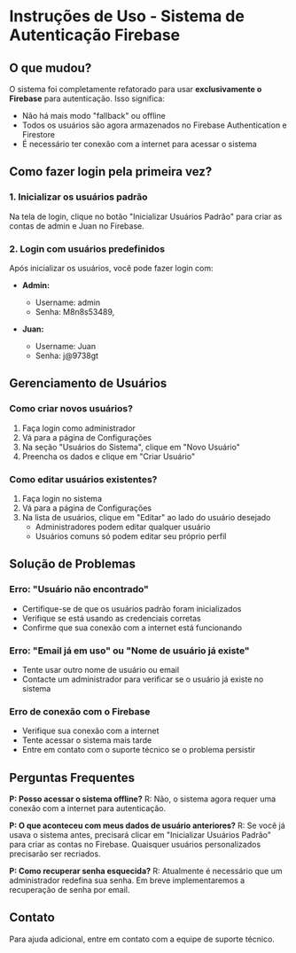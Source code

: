 # Instruções de Uso - Sistema de Autenticação Firebase

## O que mudou?
O sistema foi completamente refatorado para usar **exclusivamente o Firebase** para autenticação. Isso significa:

- Não há mais modo "fallback" ou offline
- Todos os usuários são agora armazenados no Firebase Authentication e Firestore
- É necessário ter conexão com a internet para acessar o sistema

## Como fazer login pela primeira vez?

### 1. Inicializar os usuários padrão
Na tela de login, clique no botão "Inicializar Usuários Padrão" para criar as contas de admin e Juan no Firebase.

### 2. Login com usuários predefinidos
Após inicializar os usuários, você pode fazer login com:

- **Admin:**
  - Username: admin
  - Senha: M8n8s53489,

- **Juan:**
  - Username: Juan
  - Senha: j@9738gt

## Gerenciamento de Usuários

### Como criar novos usuários?
1. Faça login como administrador
2. Vá para a página de Configurações
3. Na seção "Usuários do Sistema", clique em "Novo Usuário"
4. Preencha os dados e clique em "Criar Usuário"

### Como editar usuários existentes?
1. Faça login no sistema
2. Vá para a página de Configurações
3. Na lista de usuários, clique em "Editar" ao lado do usuário desejado
   - Administradores podem editar qualquer usuário
   - Usuários comuns só podem editar seu próprio perfil

## Solução de Problemas

### Erro: "Usuário não encontrado"
- Certifique-se de que os usuários padrão foram inicializados
- Verifique se está usando as credenciais corretas
- Confirme que sua conexão com a internet está funcionando

### Erro: "Email já em uso" ou "Nome de usuário já existe"
- Tente usar outro nome de usuário ou email
- Contacte um administrador para verificar se o usuário já existe no sistema

### Erro de conexão com o Firebase
- Verifique sua conexão com a internet
- Tente acessar o sistema mais tarde
- Entre em contato com o suporte técnico se o problema persistir

## Perguntas Frequentes

**P: Posso acessar o sistema offline?**
R: Não, o sistema agora requer uma conexão com a internet para autenticação.

**P: O que aconteceu com meus dados de usuário anteriores?**
R: Se você já usava o sistema antes, precisará clicar em "Inicializar Usuários Padrão" para criar as contas no Firebase. Quaisquer usuários personalizados precisarão ser recriados.

**P: Como recuperar senha esquecida?**
R: Atualmente é necessário que um administrador redefina sua senha. Em breve implementaremos a recuperação de senha por email.

## Contato
Para ajuda adicional, entre em contato com a equipe de suporte técnico. 